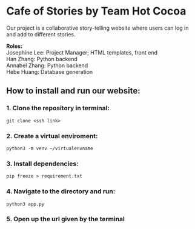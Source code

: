 # Cafe of Stories by Team Hot Cocoa

Our project is a collaborative story-telling website where users can log in and add to different stories. 

__Roles:__  
Josephine Lee: Project Manager; HTML templates, front end  
Han Zhang: Python backend  
Annabel Zhang: Python backend  
Hebe Huang: Database generation  


## How to install and run our website:

### 1. Clone the repository in terminal:
```
git clone <ssh link>
```

### 2. Create a virtual enviroment:
```
python3 -m venv ~/virtualenvname
```

### 3. Install dependencies:
```
pip freeze > requirement.txt
```

### 4. Navigate to the directory and run:
```
python3 app.py
```

### 5. Open up the url given by the terminal
